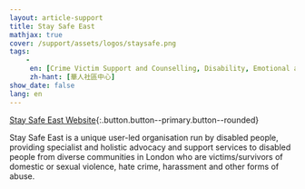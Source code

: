 ```yaml
---
layout: article-support
title: Stay Safe East
mathjax: true
cover: /support/assets/logos/staysafe.png
tags:
    -
     en: [Crime Victim Support and Counselling, Disability, Emotional and practical assistance]
     zh-hant: [華人社區中心]
show_date: false
lang: en
---
```


[Stay Safe East Website](http://staysafe-east.org.uk/){:.button.button--primary.button--rounded}

Stay Safe East is a unique user-led organisation run by disabled people, providing specialist and holistic advocacy and support services to disabled people from diverse communities in London who are victims/survivors of domestic or sexual violence, hate crime, harassment and other forms of abuse.

